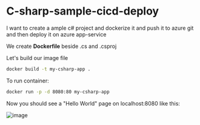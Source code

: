 # C-sharp-sample-cicd-deploy

I want to create a ample c# project and dockerize it and push it to azure git and then deploy it on azure app-service


We create **Dockerfile** beside .cs and .csproj

Let's build our image file
```bash
docker build -t my-csharp-app .
```

To run container:
```bash
docker run -p -d 8080:80 my-csharp-app
```

Now you should see a "Hello World" page on localhost:8080 like this:

![image](https://github.com/user-attachments/assets/2e3215af-04ad-4840-8d08-822c7fbdd8cd)
 
